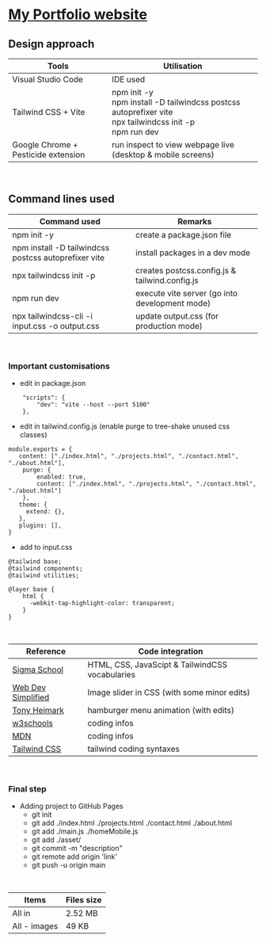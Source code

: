 # [My Portfolio website](https://portfolio-fidly-v1.netlify.app/)

## Design approach

| Tools   | Utilisation |
| ------------- | ------------- |
| Visual Studio Code  | IDE used  |
| Tailwind CSS + Vite  | npm init -y <br> npm install -D tailwindcss postcss autoprefixer vite <br> npx tailwindcss init -p <br> npm run dev <br> |
| Google Chrome + Pesticide extension | run inspect to view webpage live (desktop & mobile screens)  |
<br>

## Command lines used

| Command used | Remarks |
| ------------- | ------------- |
| npm init -y  | create a package.json file  |
| npm install -D tailwindcss postcss autoprefixer vite  | install packages in a dev mode  |
| npx tailwindcss init -p  | creates postcss.config.js & tailwind.config.js  |
| npm run dev  | execute vite server (go into development mode) |
| npx tailwindcss-cli -i input.css -o output.css  | update output.css (for production mode)  |
<br>

### Important customisations
- edit in package.json
```
    "scripts": {
        "dev": "vite --host --port 5100"
    },
```  
- edit in tailwind.config.js (enable purge to tree-shake unused css classes)
```
module.exports = {
   content: ["./index.html", "./projects.html", "./contact.html", "./about.html"], 		
    purge: {                                                
        enabled: true,
        content: ["./index.html", "./projects.html", "./contact.html", "./about.html"]
    },
   theme: {
     extend: {},
   },
   plugins: [],
}
```
- add to input.css
```
@tailwind base; 					                   
@tailwind components;
@tailwind utilities;

@layer base {
    html {
      -webkit-tap-highlight-color: transparent;
    }
}
```





<br>

| Reference  | Code integration |
| ------------- | ------------- |
| [Sigma School](https://app.sigmaschool.co/) | HTML, CSS, JavaScipt & TailwindCSS vocabularies |
| [Web Dev Simplified](https://www.youtube.com/watch?v=9HcxHDS2w1s)  | Image slider in CSS (with some minor edits)  |
| [Tony Heimark](https://www.youtube.com/watch?v=hRaMbPlCT4A)  | hamburger menu animation (with edits)  |
| [w3schools](https://www.w3schools.com/)  | coding infos  |
| [MDN](https://developer.mozilla.org/en-US/)  | coding infos  |
| [Tailwind CSS](https://tailwindcss.com/)  | tailwind coding syntaxes  |

<br>

### Final step

- Adding project to GitHub Pages
    - git init
    - git add ./index.html ./projects.html ./contact.html ./about.html
    - git add ./main.js ./homeMobile.js
    - git add ./asset/
    - git commit -m "description"
    - git remote add origin 'link'
    - git push -u origin main

<br>

| Items  | Files size |
| ------------- | ------------- |
| All in  | 2.52 MB  |
| All - images  | 49 KB  |

